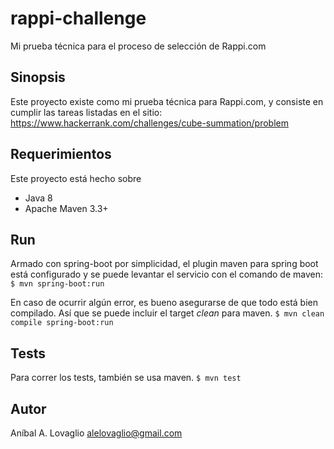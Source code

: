 # rappi-challenge
Mi prueba técnica para el proceso de selección de Rappi.com

## Sinopsis

Este proyecto existe como mi prueba técnica para Rappi.com, y consiste en cumplir las tareas listadas en el sitio: https://www.hackerrank.com/challenges/cube-summation/problem

## Requerimientos

Este proyecto está hecho sobre
* Java 8
* Apache Maven 3.3+

## Run

Armado con spring-boot por simplicidad, el plugin maven para spring boot está configurado y se puede levantar el servicio con el comando de maven:
``` $ mvn spring-boot:run ```

En caso de ocurrir algún error, es bueno asegurarse de que todo está bien compilado. Así que se puede incluir el target _clean_ para maven.
``` $ mvn clean compile spring-boot:run ```

## Tests

Para correr los tests, también se usa maven.
``` $ mvn test ```

## Autor

Aníbal A. Lovaglio
alelovaglio@gmail.com
